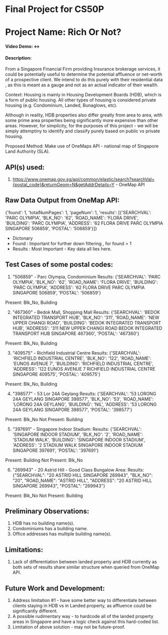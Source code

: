 # Final Project for CS50P

# Project Name: Rich Or Not?

#### Video Demo: <->

#### Description:

From a Singapore Financial Firm providing Insurance brokerage services, it could be potentially useful to determine the potential affluence or net-worth of a prospective client. We intend to do this purely with their residential data , as this is meant as a gauge and not as an actual indicator of their wealth.

Context:
Housing is mainly in Housing Development Boards (HDB), which is a form of public housing. All other types of housing is considered private housing (e.g. Condominium, Landed, Bunaglows, etc).

Although in reality, HDB properties also differ greatly from area to area, with some prime area properties being significantly more expensive than other areas. However, for simplicity, for the purposes of this project - we will be simply attemptiny to identify and classify purely based on public vs private housing.

Proposed Method:
Make use of OneMaps API - national map of Singapore Land Authority (SLA).

## API(s) used:

1. https://www.onemap.gov.sg/api/common/elastic/search?searchVal={postal_code}&returnGeom=N&getAddrDetails=Y - OneMap API

## Raw Data Output from OneMap API:

{'found': 1, 'totalNumPages': 1, 'pageNum': 1, 'results': [{'SEARCHVAL': 'PARC OLYMPIA', 'BLK_NO': '62', 'ROAD_NAME': 'FLORA DRIVE', 'BUILDING': 'PARC OLYMPIA', 'ADDRESS': '62 FLORA DRIVE PARC OLYMPIA SINGAPORE 506859', 'POSTAL': '506859'}]}

- Dictonary
- Found : Important for further down filtering , for found > 1
- Results : Most Important - Key data all lies here.

## Test Cases of some postal codes:

1. "506859" - Parc Olympia, Condominium
   Results:
   {'SEARCHVAL': 'PARC OLYMPIA', 'BLK_NO': '62', 'ROAD_NAME': 'FLORA DRIVE', 'BUILDING': 'PARC OLYMPIA', 'ADDRESS': '62 FLORA DRIVE PARC OLYMPIA SINGAPORE 506859', 'POSTAL': '506859'}

Present: Blk_No, Building

2. "467360" - Bedok Mall, Shopping Mall
   Results:
   {'SEARCHVAL': 'BEDOK INTEGRATED TRANSPORT HUB', 'BLK_NO': '311', 'ROAD_NAME': 'NEW UPPER CHANGI ROAD', 'BUILDING': 'BEDOK INTEGRATED TRANSPORT HUB', 'ADDRESS': '311 NEW UPPER CHANGI ROAD BEDOK INTEGRATED TRANSPORT HUB SINGAPORE 467360', 'POSTAL': '467360'}

Present: Blk_No, Building

3. "409575" - Richfield Industrial Centre
   Results:
   {'SEARCHVAL': 'RICHFIELD INDUSTRIAL CENTRE', 'BLK_NO': '122', 'ROAD_NAME': 'EUNOS AVENUE 7', 'BUILDING': 'RICHFIELD INDUSTRIAL CENTRE', 'ADDRESS': '122 EUNOS AVENUE 7 RICHFIELD INDUSTRIAL CENTRE SINGAPORE 409575', 'POSTAL': '409575'}

Present: Blk_No, Building

4. "398577" - 53 Lor 24A Geylang
   Results: {'SEARCHVAL': '53 LORONG 24A GEYLANG SINGAPORE 398577', 'BLK_NO': '53', 'ROAD_NAME': 'LORONG 24A GEYLANG', 'BUILDING': 'NIL', 'ADDRESS': '53 LORONG 24A GEYLANG SINGAPORE 398577', 'POSTAL': '398577'}

Present: Blk_No
Not Present: Building

5. "397691" - Singapore Indoor Stadium:
   Results: {'SEARCHVAL': 'SINGAPORE INDOOR STADIUM', 'BLK_NO': '2', 'ROAD_NAME': 'STADIUM WALK', 'BUILDING': 'SINGAPORE INDOOR STADIUM', 'ADDRESS': '2 STADIUM WALK SINGAPORE INDOOR STADIUM SINGAPORE 397691', 'POSTAL': '397691'}

Present: Building
Not Present: Blk_No

6. "269943" - 20 Astrid Hill - Good Class Bungalow Area:
   Results: {"SEARCHVAL": "20 ASTRID HILL SINGAPORE 269943", "BLK_NO": "20", "ROAD_NAME": "ASTRID HILL", "ADDRESS": "20 ASTRID HILL SINGAPORE 269943", "POSTAL": "269943"}

Present: Blk_No
Not Present: Building

## Preliminary Observations:

1. HDB has no building name(s).
2. Condominiums has a building name.
3. Office addresses has multiple building name(s).

## Limitations:

1. Lack of differentiation between landed property and HDB currently as both sets of results share similar structure when queried from OneMap API.

## Future Work and Development:

1. Address limitation #1 - have some better way to differentiate between clients staying in HDB vs in Landed property, as affluence could be significantly different.
2. A possible rudimentary way - to hardcode all of the landed property areas in Singapore and have a logic check against this hard-coded list.
3. Limitation of above solution - may not be future-proof.
